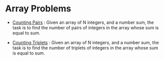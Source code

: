 # Array Problems
* [Counting Pairs](CountPairs.cpp) : Given an array of N integers, and a number sum, the task is to find the number of pairs of integers in the array whose sum is equal to sum.</p>
* [Counting Triplets](CountTriplets.cpp) : Given an array of N integers, and a number sum, the task is to find the number of triplets of integers in the array whose sum is equal to sum.</p>